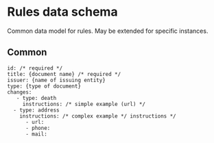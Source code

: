 # Rules data schema
Common data model for rules.  May be extended for specific instances.  

## Common

```
id: /* required */
title: {document name} /* required */
issuer: {name of issuing entity}
type: {type of document}  
changes:
   - type: death
     instructions: /* simple example (url) */
  - type: address
    instructions: /* complex example */ instructions */
      - url:
      - phone:
      - mail:
```
